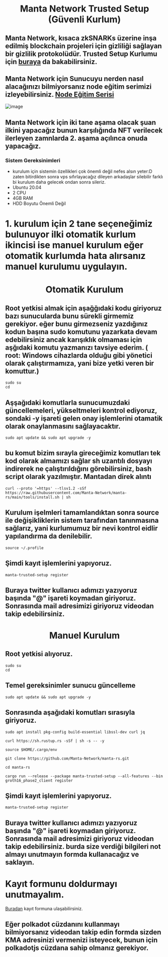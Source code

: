 <h1 align="center">Manta Network Trusted Setup (Güvenli  Kurlum)

## Manta Network, kısaca zkSNARKs üzerine inşa edilmiş blockchain projeleri için gizliliği sağlayan bir gizlilik protokolüdür. Trusted Setup Kurlumu için [buraya](https://docs.manta.network/docs/concepts/TrustedSetup) da bakabilirsiniz. 

## Manta Network için Sunucuyu nerden nasıl alacağınızı bilmiyorsanız node eğitim serimizi izleyebilirsiniz. [Node Eğitim Serisi](https://www.youtube.com/playlist?list=PLKxGUfdcj7MVXls2OvTpwx6CnpVJN685w)

![image](https://docs.manta.network/img/guides/trusted-setup-stages.svg)
## Manta Network için iki tane aşama olacak şuan ilkini yapacağız bunun karşılığında NFT verilecek ilerleyen zamnlarda 2. aşama açılınca onuda yapacağız.

### Sistem Gereksinimleri
 - kurulum için sistemin özellikleri çok önemli değil nefes alsın yeter:D zaten bitirdikten sonra vps sıfırlayacağız dileyen arkadaşlar silebilir farklı bi kurulum daha gelecek ondan sonra sileriz.
 - Ubuntu 20.04
 - 2 CPU
 - 4GB RAM
 - HDD Boyutu Önemli Değil
 # 1. kurulum için 2 tane seçeneğimiz bulunuyor ilki otomatik kurlum ikincisi ise manuel kurulum eğer otomatik kurlumda hata alırsanız manuel kurulumu uygulayın.

<h1 align="center">Otomatik Kurulum

  ## Root yetkisi almak için aşağğıdaki kodu giriyoruz bazı sunucularda bunu sürekli girmemiz gerekiyor. eğer bunu girmezseniz yazdığınız kodun başına sudo komutunu yazarkata devam edebilirsiniz ancak karışıklık olmaması için aşğıdaki komutu yazmanızı tavsiye ederim. ( root: Windows cihazlarda olduğu gibi yönetici olarak çalıştırmamıza, yani bize yetki veren bir komuttur.)
  ```
  sudo su
  cd
  ```

 ## Aşşağıdaki komutlarla sunucumuzdaki güncellemeleri, yükseltmeleri kontrol ediyoruz, sondaki -y işareti gelen onay işlemlerini otamatik olarak onaylanmasını sağlayacaktır.

  ```
 sudo apt update && sudo apt upgrade -y
  ```

 ## bu komut bizim sırayla gireceğimiz komutları tek kod olarak almamızı sağlar sh uzantılı dosyayı indirerek ne çalıştırıldığını görebilirsiniz, bash script olarak yazılmıştır. Mantadan direk alıntı

 ```
curl --proto '=https' --tlsv1.2 -sSf https://raw.githubusercontent.com/Manta-Network/manta-rs/main/tools/install.sh | sh
 ```

  ## Kurulum işelmleri tamamlandıktan sonra source ile değişikliklerin sistem tarafından tanınmasına sağlarız, yani kurlumumuz bir nevi kontrol eidlir yapılandırma da denilebilir.
   ```
source ~/.profile
 ```
 ##  Şimdi kayıt işlemlerini yapıyoruz.
   ```
manta-trusted-setup register
 ```
## Buraya twitter kullanıcı adımızı yazıyoruz başında "@" işareti koymadan giriyoruz. Sonrasında mail adresimizi giriyoruz videodan takip edebilirsiniz.

<h1 align="center"> Manuel Kurulum


  ## Root yetkisi alıyoruz.
  ```
  sudo su
  cd
  ```

 ## Temel gereksinimler sunucu güncelleme

  ```
 sudo apt update && sudo apt upgrade -y
  ```

 ## Sonrasında aşağıdaki komutları sırasıyla giriyoruz.

 ```
sudo apt install pkg-config build-essential libssl-dev curl jq
 ```
 ```
curl https://sh.rustup.rs -sSf | sh -s -- -y
 ```
 ```
source $HOME/.cargo/env
 ```
 ```
git clone https://github.com/Manta-Network/manta-rs.git
 ```

 ```
cd manta-rs
 ``` 
 ```
cargo run --release --package manta-trusted-setup --all-features --bin groth16_phase2_client register
 ``` 

##  Şimdi kayıt işlemlerini yapıyoruz.
   ```
manta-trusted-setup register
 ```
## Buraya twitter kullanıcı adımızı yazıyoruz başında "@" işareti koymadan giriyoruz. Sonrasında mail adresimizi giriyoruz videodan takip edebilirsiniz. burda size verdiği bilgileri not almayı unutmayın formda kullanacağız ve saklayın.

# Kayıt formunu doldurmayı unutmayalım.
  [Buradan](https://mantanetwork.typeform.com/TrustedSetup) kayıt formuna ulaşabilirsiniz. 

  ## Eğer polkadot cüzdanını kullanmayı bilmiyorsanız videodan takip edin formda sizden  KMA adresinizi vermenizi isteyecek, bunun için polkadotjs cüzdana sahip olmanız gerekiyor.
 

